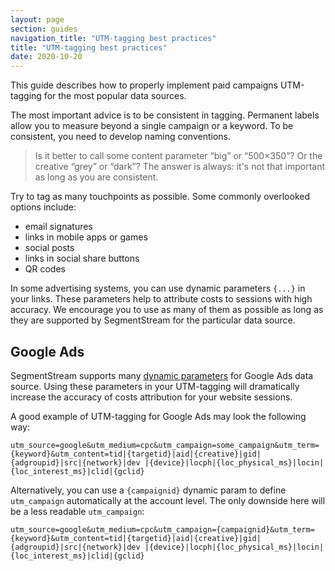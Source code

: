 ```yaml
---
layout: page
section: guides
navigation_title: "UTM-tagging best practices"
title: "UTM-tagging best practices"
date: 2020-10-20
---
```


This guide describes how to properly implement paid campaigns UTM-tagging for the most popular data sources.

The most important advice is to be consistent in tagging. Permanent labels allow you to measure beyond a single campaign or a keyword. To be consistent, you need to develop naming conventions.

> Is it better to call some content parameter “big” or “500×350”? Or the creative “grey” or “dark”? The answer is always: it's not that important as long as you are consistent.

Try to tag as many touchpoints as possible. Some commonly overlooked options include:

- email signatures
- links in mobile apps or games
- social posts
- links in social share buttons
- QR codes

In some advertising systems, you can use dynamic parameters  `{...}` in your links. These parameters help to attribute costs to sessions with high accuracy. We encourage you to use as many of them as possible as long as they are supported by SegmentStream for the particular data source.

## Google Ads

SegmentStream supports many [dynamic parameters](/datasources/google-ads#supported-dynamic-url-parameters) for Google Ads data source. Using these parameters in your UTM-tagging will dramatically increase the accuracy of costs attribution for your website sessions.

A good example of UTM-tagging for Google Ads may look the following way:
```
utm_source=google&utm_medium=cpc&utm_campaign=some_campaign&utm_term={keyword}&utm_content=tid|{targetid}|aid|{creative}|gid|{adgroupid}|src|{network}|dev |{device}|locph|{loc_physical_ms}|locin|{loc_interest_ms}|clid|{gclid}
```

Alternatively, you can use a `{campaignid}` dynamic param to define `utm_campaign` automatically at the account level. The only downside here will be a less readable `utm_campaign`:

```
utm_source=google&utm_medium=cpc&utm_campaign={campaignid}&utm_term={keyword}&utm_content=tid|{targetid}|aid|{creative}|gid|{adgroupid}|src|{network}|dev |{device}|locph|{loc_physical_ms}|locin|{loc_interest_ms}|clid|{gclid}
```
